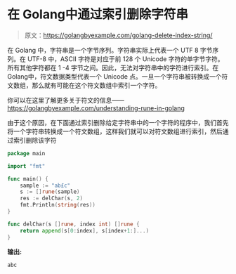 # 在 Golang中通过索引删除字符串

> 原文：<https://golangbyexample.com/golang-delete-index-string/>

在 Golang 中，字符串是一个字节序列。字符串实际上代表一个 UTF 8 字节序列。在 UTF-8 中，ASCII 字符是对应于前 128 个 Unicode 字符的单字节字符。所有其他字符都在 1 -4 字节之间。因此，无法对字符串中的字符进行索引。在Golang中，符文数据类型代表一个 Unicode 点。一旦一个字符串被转换成一个符文数组，那么就有可能在这个符文数组中索引一个字符。

你可以在这里了解更多关于符文的信息——https://golangbyexample.com/understanding-rune-in-golang

由于这个原因，在下面通过索引删除给定字符串中的一个字符的程序中，我们首先将一个字符串转换成一个符文数组，这样我们就可以对符文数组进行索引，然后通过索引删除该字符

```go
package main

import "fmt"

func main() {
    sample := "ab£c"
    s := []rune(sample)
    res := delChar(s, 2)
    fmt.Println(string(res))
}

func delChar(s []rune, index int) []rune {
    return append(s[0:index], s[index+1:]...)
}
```

**输出:**

```go
abc
```